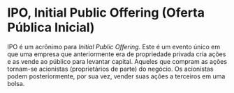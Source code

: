 # IPO, Initial Public Offering (Oferta Pública Inicial)

IPO é um acrônimo para _Initial Public Offering_. Este é um evento único em que uma empresa que anteriormente era de propriedade privada cria ações e as vende ao público para levantar capital. Aqueles que compram as ações tornam-se acionistas (proprietários de parte) do negócio. Os acionistas podem posteriormente, por sua vez, vender suas ações a terceiros em uma bolsa.
